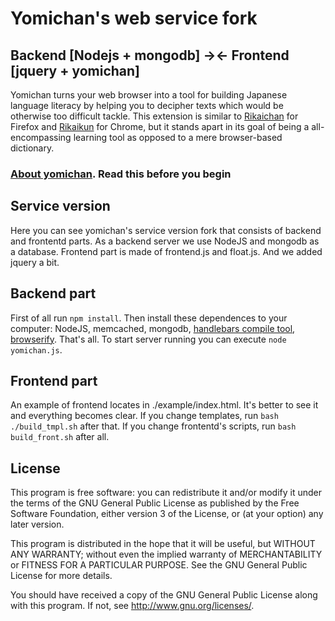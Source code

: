 # Yomichan's web service fork #
## Backend [Nodejs + mongodb] -><- Frontend [jquery + yomichan] ##

Yomichan turns your web browser into a tool for building Japanese language literacy by helping you to decipher texts
which would be otherwise too difficult tackle. This extension is similar to
[Rikaichan](https://addons.mozilla.org/en-US/firefox/addon/rikaichan/) for Firefox and
[Rikaikun](https://chrome.google.com/webstore/detail/rikaikun/jipdnfibhldikgcjhfnomkfpcebammhp?hl=en) for Chrome, but it
stands apart in its goal of being a all-encompassing learning tool as opposed to a mere browser-based dictionary.

### [About yomichan](https://github.com/FooSoft/yomichan#readme). Read this before you begin ###

## Service version ##

Here you can see yomichan's service version fork that consists of backend and frontentd parts. As a backend server we use NodeJS and mongodb as a database. Frontend part is made of frontend.js and float.js. And we added jquery a bit.

## Backend part ##

First of all run `npm install`. Then install these dependences to your computer: NodeJS, memcached, mongodb, [handlebars compile tool](http://handlebarsjs.com/precompilation.html), [browserify](http://browserify.org/). That's all. To start server running you can execute `node yomichan.js`.

## Frontend part ##

An example of frontend locates in ./example/index.html. It's better to see it and everything becomes clear. If you change templates, run `bash ./build_tmpl.sh` after that. If you change frontentd's scripts, run `bash build_front.sh` after all.

## License ##

This program is free software: you can redistribute it and/or modify
it under the terms of the GNU General Public License as published by
the Free Software Foundation, either version 3 of the License, or
(at your option) any later version.

This program is distributed in the hope that it will be useful,
but WITHOUT ANY WARRANTY; without even the implied warranty of
MERCHANTABILITY or FITNESS FOR A PARTICULAR PURPOSE.  See the
GNU General Public License for more details.

You should have received a copy of the GNU General Public License
along with this program.  If not, see <http://www.gnu.org/licenses/>.
